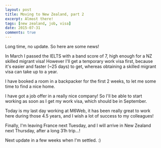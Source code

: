 ```yaml
---
layout: post
title: Moving to New Zealand, part 2
excerpt: Almost there!
tags: [new zealand, job, visa]
date: 2015-07-31
comments: true
---
```


Long time, no update. So here are some news!

In March I passed the IELTS with a band score of 7, high enough for a NZ skilled migrant visa! However I'll get a temporary work visa first, because it's easier and faster (~25 days) to get, whereas obtaining a skilled migrant visa can take up to a year.

I have booked a room in a backpacker for the first 2 weeks, to let me some time to find a nice home.

I have got a job offer in a really nice company! So I'll be able to start working as soon as I get my work visa, which should be in September.

Today is my last day working at M6Web, it has been really great to work here during those 4.5 years, and I wish a lot of success to my colleagues!

Finally, I'm leaving France next Tuesday, and I will arrive in New Zealand next Thursday, after a long 31h trip...!

Next update in a few weeks when I'm settled. :)
